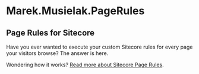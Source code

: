 # Marek.Musielak.PageRules
## Page Rules for Sitecore

Have you ever wanted to execute your custom Sitecore rules for every page your visitors browse? The answer is here.

Wondering how it works? [Read more about Sitecore Page Rules](https://www.skillcore.net/sitecore/sitecore-page-rules).
